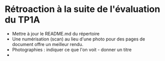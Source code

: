 # Rétroaction à la suite de l'évaluation du TP1A

- Mettre à jour le README.md du répertoire
- Une numérisation (scan) au lieu d'une photo pour des pages de document offre un meilleur rendu.
- Photographies : indiquer ce que l'on voit - donner un titre
- 
